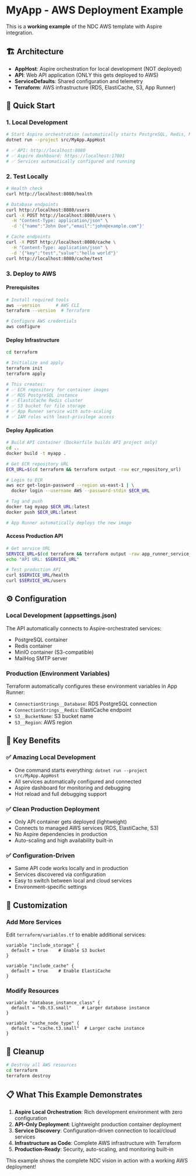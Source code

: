 # MyApp - AWS Deployment Example

This is a **working example** of the NDC AWS template with Aspire integration.

## 🏗️ **Architecture**

- **AppHost**: Aspire orchestration for local development (NOT deployed)
- **API**: Web API application (ONLY this gets deployed to AWS)
- **ServiceDefaults**: Shared configuration and telemetry
- **Terraform**: AWS infrastructure (RDS, ElastiCache, S3, App Runner)

## 🚀 **Quick Start**

### 1. Local Development
```bash
# Start Aspire orchestration (automatically starts PostgreSQL, Redis, MinIO)
dotnet run --project src/MyApp.AppHost

# ✅ API: http://localhost:8080
# ✅ Aspire dashboard: https://localhost:17001
# ✅ Services automatically configured and running
```

### 2. Test Locally
```bash
# Health check
curl http://localhost:8080/health

# Database endpoints
curl http://localhost:8080/users
curl -X POST http://localhost:8080/users \
  -H "Content-Type: application/json" \
  -d '{"name":"John Doe","email":"john@example.com"}'

# Cache endpoints  
curl -X POST http://localhost:8080/cache \
  -H "Content-Type: application/json" \
  -d '{"key":"test","value":"hello world"}'
curl http://localhost:8080/cache/test
```

### 3. Deploy to AWS

#### Prerequisites
```bash
# Install required tools
aws --version      # AWS CLI
terraform --version  # Terraform

# Configure AWS credentials
aws configure
```

#### Deploy Infrastructure
```bash
cd terraform

# Initialize and apply
terraform init
terraform apply

# This creates:
# ✅ ECR repository for container images
# ✅ RDS PostgreSQL instance
# ✅ ElastiCache Redis cluster
# ✅ S3 bucket for file storage
# ✅ App Runner service with auto-scaling
# ✅ IAM roles with least-privilege access
```

#### Deploy Application
```bash
# Build API container (Dockerfile builds API project only)
cd ..
docker build -t myapp .

# Get ECR repository URL
ECR_URL=$(cd terraform && terraform output -raw ecr_repository_url)

# Login to ECR
aws ecr get-login-password --region us-east-1 | \
  docker login --username AWS --password-stdin $ECR_URL

# Tag and push
docker tag myapp $ECR_URL:latest
docker push $ECR_URL:latest

# App Runner automatically deploys the new image
```

#### Access Production API
```bash
# Get service URL
SERVICE_URL=$(cd terraform && terraform output -raw app_runner_service_url)
echo "API URL: $SERVICE_URL"

# Test production API
curl $SERVICE_URL/health
curl $SERVICE_URL/users
```

## ⚙️ **Configuration**

### Local Development (appsettings.json)
The API automatically connects to Aspire-orchestrated services:
- PostgreSQL container
- Redis container  
- MinIO container (S3-compatible)
- MailHog SMTP server

### Production (Environment Variables)
Terraform automatically configures these environment variables in App Runner:
- `ConnectionStrings__Database`: RDS PostgreSQL connection
- `ConnectionStrings__Redis`: ElastiCache endpoint
- `S3__BucketName`: S3 bucket name
- `S3__Region`: AWS region

## 🎯 **Key Benefits**

### ✅ **Amazing Local Development**
- One command starts everything: `dotnet run --project src/MyApp.AppHost`
- All services automatically configured and connected
- Aspire dashboard for monitoring and debugging
- Hot reload and full debugging support

### ✅ **Clean Production Deployment**
- Only API container gets deployed (lightweight)
- Connects to managed AWS services (RDS, ElastiCache, S3)
- No Aspire dependencies in production
- Auto-scaling and high availability built-in

### ✅ **Configuration-Driven**
- Same API code works locally and in production
- Services discovered via configuration
- Easy to switch between local and cloud services
- Environment-specific settings

## 🔧 **Customization**

### Add More Services
Edit `terraform/variables.tf` to enable additional services:
```hcl
variable "include_storage" {
  default = true    # Enable S3 bucket
}

variable "include_cache" {
  default = true    # Enable ElastiCache
}
```

### Modify Resources
```hcl
variable "database_instance_class" {
  default = "db.t3.small"    # Larger database instance
}

variable "cache_node_type" {
  default = "cache.t3.small"  # Larger cache instance
}
```

## 🧹 **Cleanup**
```bash
# Destroy all AWS resources
cd terraform
terraform destroy
```

## 📋 **What This Example Demonstrates**

1. **Aspire Local Orchestration**: Rich development environment with zero configuration
2. **API-Only Deployment**: Lightweight production container deployment
3. **Service Discovery**: Configuration-driven connection to local/cloud services
4. **Infrastructure as Code**: Complete AWS infrastructure with Terraform
5. **Production-Ready**: Security, auto-scaling, and monitoring built-in

This example shows the complete NDC vision in action with a working AWS deployment!